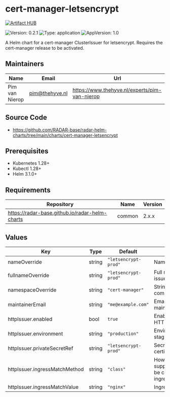 

# cert-manager-letsencrypt
[![Artifact HUB](https://img.shields.io/endpoint?url=https://artifacthub.io/badge/repository/cert-manager-letsencrypt)](https://artifacthub.io/packages/helm/radar-base/cert-manager-letsencrypt)

![Version: 0.2.1](https://img.shields.io/badge/Version-0.2.1-informational?style=flat-square) ![Type: application](https://img.shields.io/badge/Type-application-informational?style=flat-square) ![AppVersion: 1.0](https://img.shields.io/badge/AppVersion-1.0-informational?style=flat-square)

A Helm chart for a cert-manager ClusterIssuer for letsencrypt. Requires the cert-manager release to be activated.

## Maintainers

| Name | Email | Url |
| ---- | ------ | --- |
| Pim van Nierop | <pim@thehyve.nl> | <https://www.thehyve.nl/experts/pim-van-nierop> |

## Source Code

* <https://github.com/RADAR-base/radar-helm-charts/tree/main/charts/cert-manager-letsencrypt>

## Prerequisites
* Kubernetes 1.28+
* Kubectl 1.28+
* Helm 3.1.0+

## Requirements

| Repository | Name | Version |
|------------|------|---------|
| https://radar-base.github.io/radar-helm-charts | common | 2.x.x |

## Values

| Key | Type | Default | Description |
|-----|------|---------|-------------|
| nameOverride | string | `"letsencrypt-prod"` | Name of the cluster issuer |
| fullnameOverride | string | `"letsencrypt-prod"` | Full name of the cluster issuer |
| namespaceOverride | string | `"cert-manager"` | String to fully override common.names.namespace |
| maintainerEmail | string | `"me@example.com"` | Email address of cluster maintainer |
| httpIssuer.enabled | bool | `true` | Enable the letsencrypt HTTP issuer |
| httpIssuer.environment | string | `"production"` | Environment to use. Either staging or production |
| httpIssuer.privateSecretRef | string | `"letsencrypt-prod"` | Secret to store letsencrypt certificate data in |
| httpIssuer.ingressMatchMethod | string | `"class"` | How to match ingress that's supposed to be used. Can be class, ingressClassName, name |
| httpIssuer.ingressMatchValue | string | `"nginx"` | Ingress class/name to use |
